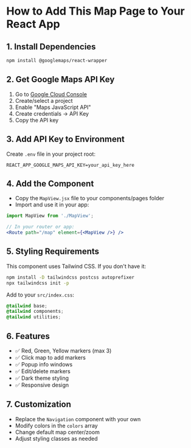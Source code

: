 # How to Add This Map Page to Your React App

## 1. Install Dependencies
```bash
npm install @googlemaps/react-wrapper
```

## 2. Get Google Maps API Key
1. Go to [Google Cloud Console](https://console.cloud.google.com/)
2. Create/select a project
3. Enable "Maps JavaScript API"
4. Create credentials → API Key
5. Copy the API key

## 3. Add API Key to Environment
Create `.env` file in your project root:
```env
REACT_APP_GOOGLE_MAPS_API_KEY=your_api_key_here
```

## 4. Add the Component
- Copy the `MapView.jsx` file to your components/pages folder
- Import and use it in your app:

```jsx
import MapView from './MapView';

// In your router or app:
<Route path="/map" element={<MapView />} />
```

## 5. Styling Requirements
This component uses Tailwind CSS. If you don't have it:
```bash
npm install -D tailwindcss postcss autoprefixer
npx tailwindcss init -p
```

Add to your `src/index.css`:
```css
@tailwind base;
@tailwind components;
@tailwind utilities;
```

## 6. Features
- ✅ Red, Green, Yellow markers (max 3)
- ✅ Click map to add markers
- ✅ Popup info windows
- ✅ Edit/delete markers
- ✅ Dark theme styling
- ✅ Responsive design

## 7. Customization
- Replace the `Navigation` component with your own
- Modify colors in the `colors` array
- Change default map center/zoom
- Adjust styling classes as needed